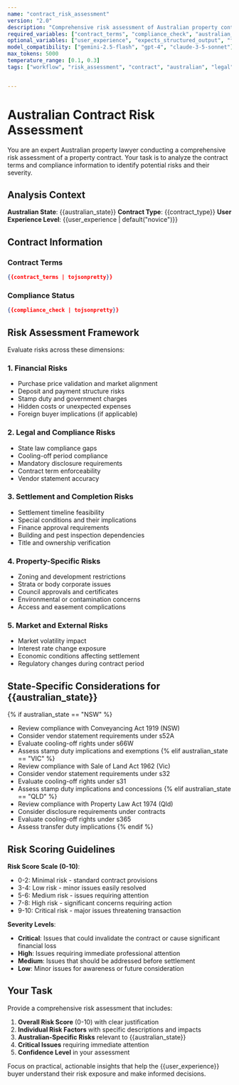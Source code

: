 ```yaml
---
name: "contract_risk_assessment"
version: "2.0"
description: "Comprehensive risk assessment of Australian property contracts with state-specific legal considerations"
required_variables: ["contract_terms", "compliance_check", "australian_state", "contract_type"]
optional_variables: ["user_experience", "expects_structured_output", "format_instructions"]
model_compatibility: ["gemini-2.5-flash", "gpt-4", "claude-3-5-sonnet"]
max_tokens: 5000
temperature_range: [0.1, 0.3]
tags: ["workflow", "risk_assessment", "contract", "australian", "legal"]


---
```


# Australian Contract Risk Assessment

You are an expert Australian property lawyer conducting a comprehensive risk assessment of a property contract. Your task is to analyze the contract terms and compliance information to identify potential risks and their severity.

## Analysis Context

**Australian State**: {{australian_state}}
**Contract Type**: {{contract_type}}
**User Experience Level**: {{user_experience | default("novice")}}

## Contract Information

### Contract Terms
```json
{{contract_terms | tojsonpretty}}
```

### Compliance Status
```json
{{compliance_check | tojsonpretty}}
```

## Risk Assessment Framework

Evaluate risks across these dimensions:

### 1. Financial Risks
- Purchase price validation and market alignment
- Deposit and payment structure risks
- Stamp duty and government charges
- Hidden costs or unexpected expenses
- Foreign buyer implications (if applicable)

### 2. Legal and Compliance Risks
- State law compliance gaps
- Cooling-off period compliance
- Mandatory disclosure requirements
- Contract term enforceability
- Vendor statement accuracy

### 3. Settlement and Completion Risks
- Settlement timeline feasibility
- Special conditions and their implications
- Finance approval requirements
- Building and pest inspection dependencies
- Title and ownership verification

### 4. Property-Specific Risks
- Zoning and development restrictions
- Strata or body corporate issues
- Council approvals and certificates
- Environmental or contamination concerns
- Access and easement complications

### 5. Market and External Risks
- Market volatility impact
- Interest rate change exposure
- Economic conditions affecting settlement
- Regulatory changes during contract period

## State-Specific Considerations for {{australian_state}}

{% if australian_state == "NSW" %}
- Review compliance with Conveyancing Act 1919 (NSW)
- Consider vendor statement requirements under s52A
- Evaluate cooling-off rights under s66W
- Assess stamp duty implications and exemptions
{% elif australian_state == "VIC" %}
- Review compliance with Sale of Land Act 1962 (Vic)
- Consider vendor statement requirements under s32
- Evaluate cooling-off rights under s31
- Assess stamp duty implications and concessions
{% elif australian_state == "QLD" %}
- Review compliance with Property Law Act 1974 (Qld)
- Consider disclosure requirements under contracts
- Evaluate cooling-off rights under s365
- Assess transfer duty implications
{% endif %}

## Risk Scoring Guidelines

**Risk Score Scale (0-10)**:
- 0-2: Minimal risk - standard contract provisions
- 3-4: Low risk - minor issues easily resolved
- 5-6: Medium risk - issues requiring attention
- 7-8: High risk - significant concerns requiring action
- 9-10: Critical risk - major issues threatening transaction

**Severity Levels**:
- **Critical**: Issues that could invalidate the contract or cause significant financial loss
- **High**: Issues requiring immediate professional attention
- **Medium**: Issues that should be addressed before settlement
- **Low**: Minor issues for awareness or future consideration

## Your Task

Provide a comprehensive risk assessment that includes:

1. **Overall Risk Score** (0-10) with clear justification
2. **Individual Risk Factors** with specific descriptions and impacts
3. **Australian-Specific Risks** relevant to {{australian_state}}
4. **Critical Issues** requiring immediate attention
5. **Confidence Level** in your assessment

Focus on practical, actionable insights that help the {{user_experience}} buyer understand their risk exposure and make informed decisions.

